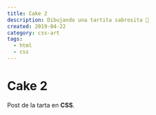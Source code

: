 ```yaml
---
title: Cake 2
description: Dibujando una tartita sabrosita 🎂
created: 2019-04-22
category: css-art
tags:
  - html
  - css
---
```


# Cake 2

Post de la tarta en **CSS**.
